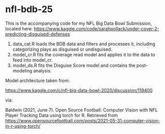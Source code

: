 # nfl-bdb-25

This is the accompanying code for my NFL Big Data Bowl Submission, located here: <https://www.kaggle.com/code/sarahpollack/under-cover-2-predicting-disguised-defenses>

1.  data_cat.R loads the BDB data and filters and processes it, including categorizing plays as disguised or undisguised.
2.  model_cr.R fits the coverage read model and applies it to the data to feed into model_cr.
3.  model_ds.R fits the Disguise Score model and contains the post-modeling analysis.

Model architecture taken from:

<https://www.kaggle.com/c/nfl-big-data-bowl-2020/discussion/119400>

via:

Baldwin (2021, June 7). Open Source Football: Computer Vision with NFL Player Tracking Data using torch for R. Retrieved from <https://www.opensourcefootball.com/posts/2021-05-31-computer-vision-in-r-using-torch/>
